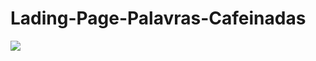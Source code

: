 # Lading-Page-Palavras-Cafeinadas
![](https://media.discordapp.net/attachments/633087575266951188/1216159036655931482/image.png?ex=65ff5f5d&is=65ecea5d&hm=308e542fd7f982b1646bef535ab7493e7c428ed6612c1520dfd250e96f71d23c&=&format=webp&quality=lossless&width=1920&height=552)
